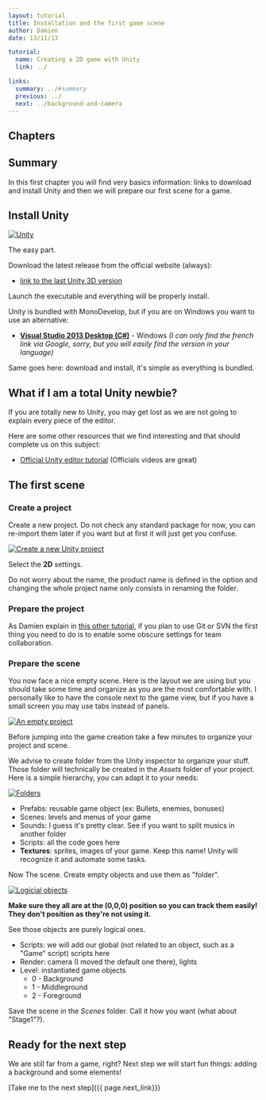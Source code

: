 ```yaml
---
layout: tutorial
title: Installation and the first game scene
author: Damien
date: 13/11/13

tutorial:
  name: Creating a 2D game with Unity
  link: ../

links:
  summary: ../#summary
  previous: ../
  next: ../background-and-camera
---
```


## Chapters

<Sommaire ici>

## Summary

In this first chapter you will find very basics information: links to download and install Unity and then we will prepare our first scene for a game.

## Install Unity

[  ![Unity][unity_logo_url]  ][unity_logo_url]

The easy part.

Download the latest release from the official website (always):
- [link to the last Unity 3D version](http://unity3d.com/unity/download)

Launch the executable and everything will be properly install.

Unity is bundled with MonoDevelop, but if you are on Windows you want to use an alternative:

- **[Visual Studio 2013 Desktop (C#)](http://www.microsoft.com/visualstudio/fra/downloads#d-2013-express)** - Windows _(I can only find the french link via Google, sorry, but you will easily find the version in your language)_

Same goes here: download and install, it's simple as everything is bundled.

## What if I am a total Unity newbie?

If you are totally new to Unity, you may get lost as we are not going to explain every piece of the editor.

Here are some other resources that we find interesting and that should complete us on this subject:

- [Official Unity editor tutorial](http://unity3d.com/learn/tutorials/modules/beginner/editor) (Officials videos are great)

## The first scene

### Create a project

Create a new project. Do not check any standard package for now, you can re-import them later if you want but at first it will just get you confuse.

[  ![Create a new Unity project][unity_create_project]  ][unity_create_project]

Select the **2D** settings.

Do not worry about the name, the product name is defined in the option and changing the whole project name only consists in renaming the folder.

### Prepare the project

As Damien explain in [this other tutorial](http://dmayance.com/git-and-unity-projects/), if you plan to use Git or SVN the first thing you need to do is to enable some obscure settings for team collaboration.

### Prepare the scene

You now face a nice empty scene. Here is the layout we are using but you should take some time and organize as you are the most comfortable with. I personally like to have the console next to the game view, but if you have a small screen you may use tabs instead of panels.

[  ![An empty project][unity_empty_project]  ][unity_empty_project]

Before jumping into the game creation take a few minutes to organize your project and scene.

We advise to create folder from the Unity inspector to organize your stuff. Those folder will technically be created in the _Assets_ folder of your project. Here is a simple hierarchy, you can adapt it to your needs:

[  ![Folders][unity_folders]  ][unity_folders]

- Prefabs: reusable game object (ex: Bullets, enemies, bonuses)
- Scenes: levels and menus of your game
- Sounds: I guess it's pretty clear. See if you want to split musics in another folder
- Scripts: all the code goes here
- **Textures**: sprites, images of your game. Keep this name! Unity will recognize it and automate some tasks.

Now The scene. Create empty objects and use them as "folder".

[  ![Logicial objects][unity_logical_objects]  ][unity_logical_objects]

**Make sure they all are at the (0,0,0) position so you can track them easily! They don't position as they're not using it.**

See those objects are purely logical ones.

- Scripts: we will add our global (not related to an object, such as a "Game" script) scripts here
- Render: camera (I moved the default one there), lights
- Level: instantiated game objects
	- 0 - Background
	- 1 - Middleground
	- 2 - Foreground

Save the scene in the _Scenes_ folder. Call it how you want (what about "Stage1"?).


## Ready for the next step

We are still far from a game, right?
Next step we will start fun things: adding a background and some elements!

[Take me to the next step]({{ page.next_link}})

[unity_logo_url]: ./img/Unity.png

[unity_create_project]: ./img/create_project.png

[unity_empty_project]: ./img/empty_project.png

[unity_folders]: ./img/folders.png

[unity_logical_objects]: ./img/logical_objects.png
